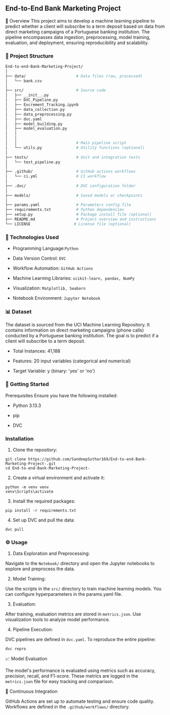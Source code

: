 ## End-to-End Bank Marketing Project
📌 Overview
This project aims to develop a machine learning pipeline to predict whether a client will subscribe to a term deposit based on data from direct marketing campaigns of a Portuguese banking institution. The pipeline encompasses data ingestion, preprocessing, model training, evaluation, and deployment, ensuring reproducibility and scalability.



### 📁 Project Structure
```bash
End-to-end-Bank-Marketing-Project/
│
├── data/                      # Data files (raw, processed)
│   └── bank.csv
│
├── src/                       # Source code
│   ├── __init__.py
│   ├── DVC_Pipeline.py
│   ├── Excrement_Tracking.ipynb
│   ├── data_collection.py
│   ├── data_preprocessing.py
│   ├── dvc.yaml
│   ├── model_building.py
│   ├── model_evaluation.py
│   │
│   │
│   │                          # Main pipeline script
│   └── utils.py               # Utility functions (optional)
│
├── tests/                     # Unit and integration tests
│   └── test_pipeline.py
│
├── .github/                   # GitHub actions workflows
│   └── ci.yml                 # CI workflow
│
├── .dvc/                      # DVC configuration folder
│
├── models/                    # Saved models or checkpoints
│
├── params.yaml                # Parameters config file
├── requirements.txt           # Python dependencies
├── setup.py                   # Package install file (optional)
├── README.md                  # Project overview and instructions
└── LICENSE                   # License file (optional)


```

### 🧰 Technologies Used
- Programming Language:`Python`

- Data Version Control: `DVC`

- Workflow Automation: `GitHub Actions`

- Machine Learning Libraries: `scikit-learn, pandas, NumPy`

- Visualization: `Matplotlib, Seaborn`

- Notebook Environment: `Jupyter Notebook` 
 ### 📊 Dataset

The dataset is sourced from the UCI Machine Learning Repository. It contains information on direct marketing campaigns (phone calls) conducted by a Portuguese banking institution. The goal is to predict if a client will subscribe to a term deposit.

- Total Instances: 41,188

- Features: 20 input variables (categorical and numerical)

- Target Variable: y (binary: 'yes' or 'no')
### 🚀 Getting Started
Prerequisites
Ensure you have the following installed:

- Python 3.13.3

- pip

- DVC


### Installation
1. Clone the repository:
```
git clone https://github.com/SandeepSuthar169/End-to-end-Bank-Marketing-Project-.git
cd End-to-end-Bank-Marketing-Project-
```
2. Create a virtual environment and activate it:

```
python -m venv venv
venv\Scripts\activate
```
3. Install the required packages:
```
pip install -r requirements.txt
```
4. Set up DVC and pull the data:
```
dvc pull
```


### ⚙️ Usage
1. Data Exploration and Preprocessing:

Navigate to the `Notebook/` directory and open the Jupyter notebooks to explore and preprocess the data.

2. Model Training:

Use the scripts in the `src/` directory to train machine learning models. You can configure hyperparameters in the params.yaml file.

3. Evaluation:

After training, evaluation metrics are stored in `metrics.json`. Use visualization tools to analyze model performance.

4. Pipeline Execution:

DVC pipelines are defined in `dvc.yaml`. To reproduce the entire pipeline:

```
dvc repro
```
📈 Model Evaluation

The model's performance is evaluated using metrics such as accuracy, precision, recall, and F1-score. These metrics are logged in the `metrics.json` file for easy tracking and comparison.

🔄 Continuous Integration

GitHub Actions are set up to automate testing and ensure code quality. Workflows are defined in the `.github/workflows/` directory.
